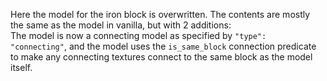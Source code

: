 Here the model for the iron block is overwritten. The contents are mostly the same as the model in vanilla, but with 2 additions:  
The model is now a connecting model as specified by `"type": "connecting"`, and the model uses the `is_same_block` connection predicate to make any connecting textures connect to the same block as the model itself.